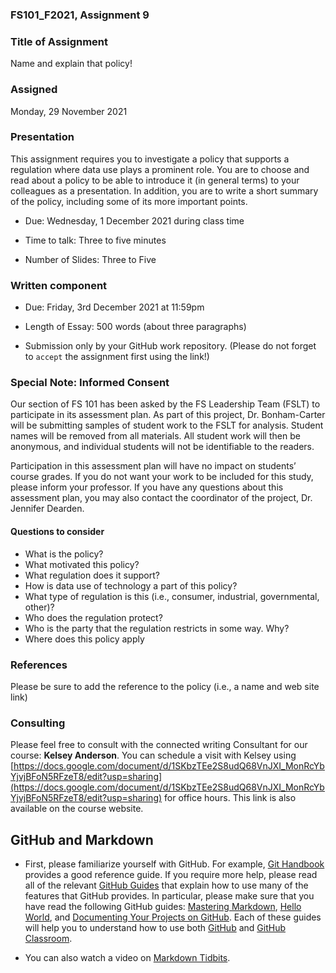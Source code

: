### FS101_F2021, Assignment 9

### Title of Assignment
Name and explain that policy!

### Assigned
Monday, 29 November 2021


### Presentation
This assignment requires you to investigate a policy that supports a regulation where data use plays a prominent role. You are to choose and read about a policy to be able to introduce it (in general terms) to your colleagues as a presentation. In addition, you are to write a short summary of the policy, including some of its more important points.


 - Due: Wednesday, 1 December 2021 during class time

 - Time to talk: Three to five minutes

 - Number of Slides: Three to Five


### Written component

 - Due: Friday, 3rd December 2021 at 11:59pm

 - Length of Essay: 500 words (about three paragraphs)

 - Submission only by your GitHub work repository. (Please do not forget to `accept` the assignment first using the link!)

### Special Note: Informed Consent

Our section of FS 101 has been asked by the FS Leadership Team (FSLT) to participate in its assessment plan. As part of this project, Dr. Bonham-Carter will be submitting samples of student work to the FSLT for analysis. Student names will be removed from all materials. All student work will then be anonymous, and individual students will not be identifiable to the readers.

Participation in this assessment plan will have no impact on students’ course grades. If you do not want your work to be included for this study, please inform your professor. If you have any questions about this assessment plan, you may also contact the coordinator of the project, Dr. Jennifer Dearden.


#### Questions to consider

 - What is the policy?
 - What motivated this policy?
 - What regulation does it support?
 - How is data use of technology a part of this policy?
 - What type of regulation is this (i.e., consumer, industrial, governmental, other)?
 - Who does the regulation protect?
 - Who is the party that the regulation restricts in some way. Why?
 - Where does this policy apply


### References
Please be sure to add the reference to the policy (i.e., a name and web site link)


### Consulting
Please feel free to consult with the connected writing Consultant for our course: **Kelsey Anderson**. You can schedule a visit with Kelsey using [https://docs.google.com/document/d/1SKbzTEe2S8udQ68VnJXI_MonRcYbYjvjBFoN5RFzeT8/edit?usp=sharing](https://docs.google.com/document/d/1SKbzTEe2S8udQ68VnJXI_MonRcYbYjvjBFoN5RFzeT8/edit?usp=sharing) for office hours. This link is also available on the course website.



## GitHub and Markdown

 - First, please familiarize yourself with GitHub. For example, [Git Handbook](https://guides.github.com/introduction/git-handbook/) provides a good reference guide. If you require more help, please read all of the relevant [GitHub Guides](https://guides.github.com/) that explain how to use many of the features that GitHub provides. In particular, please make sure that you have read the following GitHub guides: [Mastering Markdown](https://guides.github.com/features/mastering-markdown/), [Hello World](https://guides.github.com/activities/hello-world/), and [Documenting Your Projects on GitHub](https://guides.github.com/features/wikis/). Each of these guides will help you to understand how to use both [GitHub](http://github.com) and [GitHub Classroom](https://classroom.github.com/).

 - You can also watch a video on [Markdown Tidbits](https://www.youtube.com/watch?v=cdJEUAy5IyA&list=PLsYZRXov75ZHSwWiCk0-jd1RcTuu_-zmD&index=5).
